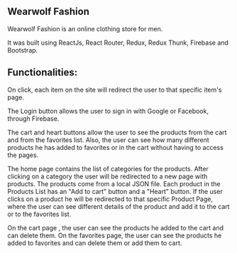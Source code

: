 ## Wearwolf Fashion

Wearwolf Fashion is an online clothing store for men.

It was built using ReactJs, React Router, Redux, Redux Thunk, Firebase and Bootstrap.

## Functionalities:
On click, each item on the site will redirect the user to that specific item's page.

The Login button allows the user to sign in with Google or Facebook, through Firebase.

The cart and heart buttons allow the user to see the products from the cart and from the favorites list. Also, the user can see how many different products he has added to favorites or in the cart without having to access the pages.

The home page contains the list of categories for the products. After clicking on a category the user will be redirected to a new page with products. The products come from a local JSON file. Each product in the Products List has an "Add to cart" button and a "Heart" button. If the user clicks on a product he will be redirected to that specific Product Page, where the user can see different details of the product and add it to the cart or to the favorites list.

On the cart page , the user can see the products he added to the cart and can delete them. On the favorites page, the user can see the products he added to favorites and can delete them or add them to cart.


